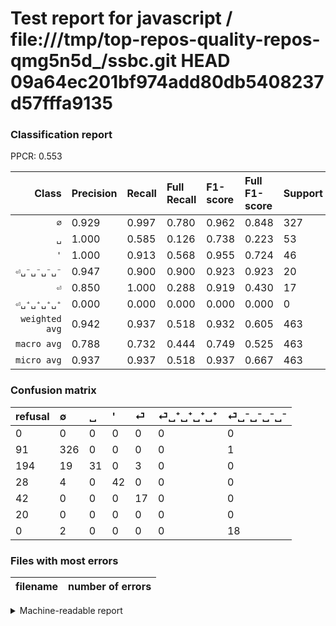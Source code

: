 # Test report for javascript / file:///tmp/top-repos-quality-repos-qmg5n5d_/ssbc.git HEAD 09a64ec201bf974add80db5408237d57fffa9135

### Classification report

PPCR: 0.553

| Class | Precision | Recall | Full Recall | F1-score | Full F1-score | Support | Full Support | PPCR |
|------:|:----------|:-------|:------------|:---------|:---------|:--------|:-------------|:-----|
| `∅` | 0.929| 0.997| 0.780| 0.962| 0.848| 327| 418| 0.782 |
| `␣` | 1.000| 0.585| 0.126| 0.738| 0.223| 53| 247| 0.215 |
| `'` | 1.000| 0.913| 0.568| 0.955| 0.724| 46| 74| 0.622 |
| `⏎␣⁻␣⁻␣⁻␣⁻` | 0.947| 0.900| 0.900| 0.923| 0.923| 20| 20| 1.000 |
| `⏎` | 0.850| 1.000| 0.288| 0.919| 0.430| 17| 59| 0.288 |
| `⏎␣⁺␣⁺␣⁺␣⁺` | 0.000| 0.000| 0.000| 0.000| 0.000| 0| 20| 0.000 |
| `weighted avg` | 0.942| 0.937| 0.518| 0.932| 0.605| 463| 838| 0.553 |
| `macro avg` | 0.788| 0.732| 0.444| 0.749| 0.525| 463| 838| 0.553 |
| `micro avg` | 0.937| 0.937| 0.518| 0.937| 0.667| 463| 838| 0.553 |

### Confusion matrix

|refusal|  ∅| ␣| '| ⏎| ⏎␣⁺␣⁺␣⁺␣⁺| ⏎␣⁻␣⁻␣⁻␣⁻| 
|:---|:---|:---|:---|:---|:---|:---|
|0 |0 |0 |0 |0 |0 |0 |
|91 |326 |0 |0 |0 |0 |1 |
|194 |19 |31 |0 |3 |0 |0 |
|28 |4 |0 |42 |0 |0 |0 |
|42 |0 |0 |0 |17 |0 |0 |
|20 |0 |0 |0 |0 |0 |0 |
|0 |2 |0 |0 |0 |0 |18 |

### Files with most errors

| filename | number of errors|
|:----:|:-----|

<details>
    <summary>Machine-readable report</summary>
```json
{
  "cl_report": {"\u0027": {"f1-score": 0.9545454545454545, "precision": 1.0, "recall": 0.9130434782608695, "support": 46}, "macro avg": {"f1-score": 0.749381408673444, "precision": 0.7876905583045933, "recall": 0.7324818391104487, "support": 463}, "micro avg": {"f1-score": 0.937365010799136, "precision": 0.937365010799136, "recall": 0.937365010799136, "support": 463}, "weighted avg": {"f1-score": 0.9321198177158725, "precision": 0.9419152702601604, "recall": 0.937365010799136, "support": 463}, "\u2205": {"f1-score": 0.9616519174041297, "precision": 0.9287749287749287, "recall": 0.9969418960244648, "support": 327}, "\u23ce": {"f1-score": 0.9189189189189189, "precision": 0.85, "recall": 1.0, "support": 17}, "\u23ce\u2423\u207a\u2423\u207a\u2423\u207a\u2423\u207a": {"f1-score": 0.0, "precision": 0.0, "recall": 0.0, "support": 0}, "\u23ce\u2423\u207b\u2423\u207b\u2423\u207b\u2423\u207b": {"f1-score": 0.9230769230769231, "precision": 0.9473684210526315, "recall": 0.9, "support": 20}, "\u2423": {"f1-score": 0.738095238095238, "precision": 1.0, "recall": 0.5849056603773585, "support": 53}},
  "cl_report_full": {"\u0027": {"f1-score": 0.7241379310344828, "precision": 1.0, "recall": 0.5675675675675675, "support": 74}, "macro avg": {"f1-score": 0.5247450899979257, "precision": 0.7876905583045933, "recall": 0.4435189233137493, "support": 838}, "micro avg": {"f1-score": 0.6671790930053805, "precision": 0.937365010799136, "recall": 0.5178997613365155, "support": 838}, "weighted avg": {"f1-score": 0.6049279263638592, "precision": 0.9287891272660773, "recall": 0.5178997613365155, "support": 838}, "\u2205": {"f1-score": 0.847854356306892, "precision": 0.9287749287749287, "recall": 0.7799043062200957, "support": 418}, "\u23ce": {"f1-score": 0.43037974683544306, "precision": 0.85, "recall": 0.288135593220339, "support": 59}, "\u23ce\u2423\u207a\u2423\u207a\u2423\u207a\u2423\u207a": {"f1-score": 0.0, "precision": 0.0, "recall": 0.0, "support": 20}, "\u23ce\u2423\u207b\u2423\u207b\u2423\u207b\u2423\u207b": {"f1-score": 0.9230769230769231, "precision": 0.9473684210526315, "recall": 0.9, "support": 20}, "\u2423": {"f1-score": 0.22302158273381295, "precision": 1.0, "recall": 0.12550607287449392, "support": 247}},
  "ppcr": 0.5525059665871122
}
```
</details>
